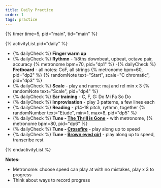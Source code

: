 ```yaml
---
title: Daily Practice
order: 1
tags: practice
---
```


{% timer time=5, pid="main", tid="main" %}

<!-- markdownlint-disable MD013 -->
{% activityList pid="daily" %}

- {% dailyCheck %} **Finger warm up**
- {% dailyCheck %} **Rythmn** - 1/8ths downbeat, upbeat, octave pair, accuracy {% metronome bpm=70, pid="dp1" %}
-{% dailyCheck %} **Fretboard** - all notes: CoF, all strings {% metronome bpm=60, pid="dp2" %} {% randomNote text="Start", scale="C chromatic", pid="dp3" %}
- {% dailyCheck %} **Scale** - play and name: maj and rel min x 3 {% randomNote text="Scale", pid="dp4" %}
- {% dailyCheck %} **Ear training** - C, F, G: Do Mi Fa So Do
- {% dailyCheck %} **Improvisation** - play 3 patterns, a few lines each
- {% dailyCheck %} **Reading** - p14-18 pitch, rythmn, together {% randomNumber text="Etude", min=1, max=8, pid="dp5"  %}
- {% dailyCheck %} **Tune - [The Thrill is Gone](/tunes/the-thrill-is-gone)** - with metronome, {% metronome bpm=80, pid="dp6" %}
- {% dailyCheck %} **Tune - [Crossfire](/tunes/crossfire?timer=6)** - play along up to speed
- {% dailyCheck %} **Tune - [Brown eyed girl](/tunes/brown-eyed-girl/)** - play along up to speed, transcribe rest

{% endactivityList %}
<!-- markdownlint-enable MD013 -->

**Notes:**

- Metronome: choose speed can play at with no mistakes, play x 3 to progress
- Think about ways to record progress
